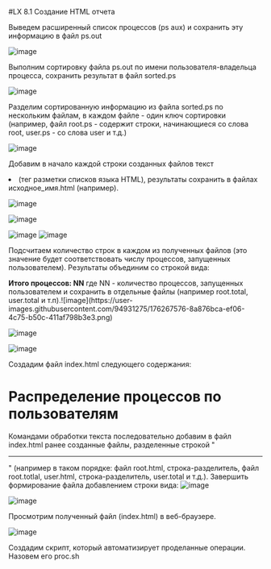 #LX 8.1 Создание HTML отчета

Выведем расширенный список процессов (ps aux) и сохранить эту информацию в файл ps.out

![image](https://user-images.githubusercontent.com/94931275/176267125-e95e2915-b933-402c-a57d-71e03a1281c3.png)

Выполним сортировку файла ps.out по имени пользователя-владельца процесса, сохранить результат в файл sorted.ps
  
![image](https://user-images.githubusercontent.com/94931275/176267184-c15090b3-b114-40a0-a74d-28fe0eb86310.png)

Разделим сортированную информацию из файла sorted.ps по нескольким файлам, в каждом файле - один ключ сортировки (например, файл root.ps - содержит строки, начинающиеся со слова root, user.ps - со слова user и т.д.)

![image](https://user-images.githubusercontent.com/94931275/176267321-f7c10431-af09-4c0a-8380-e6c0b387698d.png)

Добавим в начало каждой строки созданных файлов текст <li> (тег разметки списков языка HTML), результаты сохранить в файлах исходное_имя.html (например).

![image](https://user-images.githubusercontent.com/94931275/176267377-23605995-51c7-4a31-9e9a-66cb54f63cbe.png)

![image](https://user-images.githubusercontent.com/94931275/176267440-2e1825cf-1170-4235-81f1-95d5963b4a2d.png)

![image](https://user-images.githubusercontent.com/94931275/176267501-48bdad90-ecd9-4012-974c-b17d7404a617.png)
![image](https://user-images.githubusercontent.com/94931275/176267538-09379f61-64e5-43b4-82f5-d0bd1e4dde43.png)

Подсчитаем количество строк в каждом из полученных файлов (это значение будет соответствовать числу процессов, запущенных пользователем). Результаты объединим со строкой вида:
<p><b>Итого процессов: NN</b> где NN - количество процессов, запущенных пользователем и сохранить в отдельные файлы (например root.total, user.total и т.п).![image](https://user-images.githubusercontent.com/94931275/176267576-8a876bca-ef06-4c75-b50c-411af798b3e3.png)

![image](https://user-images.githubusercontent.com/94931275/176267743-16784ce3-522c-4478-b178-b5755d2d5286.png)

![image](https://user-images.githubusercontent.com/94931275/176267776-89180e97-7e38-41e7-af4b-0a69d384cad4.png)

  
Создадим файл index.html следующего содержания:
<html>
<title>Статистика процессов</title>
<body>
<h1>Распределение процессов по пользователям</h1>
	
Командами обработки текста последовательно добавим в файл index.html ранее созданные файлы, разделенные строкой "<hr noshade>" (например в таком порядке: файл root.html, строка-разделитель, файл root.totlal, user.html, строка-разделитель, user.total и т.д.). Завершить формирование файла добавлением строки вида:
![image](https://user-images.githubusercontent.com/94931275/176267827-17950a10-e23e-4cba-8816-59fcf97988ba.png)

![image](https://user-images.githubusercontent.com/94931275/176267920-516e8d29-d53d-4a0c-8adc-61e4ec047abe.png)
  
Просмотрим полученный файл (index.html) в веб-браузере.

![image](https://user-images.githubusercontent.com/94931275/176268080-41253890-9e5e-4b8c-acd3-5a544c6b4553.png)

Создадим скрипт, который автоматизирует проделанные операции. Назовем его proc.sh
